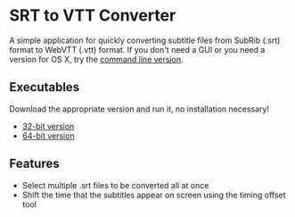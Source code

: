 SRT to VTT Converter
====================

A simple application for quickly converting subtitle files from SubRib (.srt) format to WebVTT (.vtt) format.
If you don't need a GUI or you need a version for OS X, try the [command line version](https://github.com/woollybogger/srt-to-vtt-cl).

## Executables

Download the appropriate version and run it, no installation necessary!
* [32-bit version](https://raw.githubusercontent.com/woollybogger/srt-to-vtt-converter/master/dist/SRT_to_VTT_Converter-x86.exe "Download the 32-bit version")
* [64-bit version](https://raw.githubusercontent.com/woollybogger/srt-to-vtt-converter/master/dist/SRT_to_VTT_Converter-x64.exe "Download the 64-bit version")

## Features

* Select multiple .srt files to be converted all at once
* Shift the time that the subtitles appear on screen using the timing offset tool
